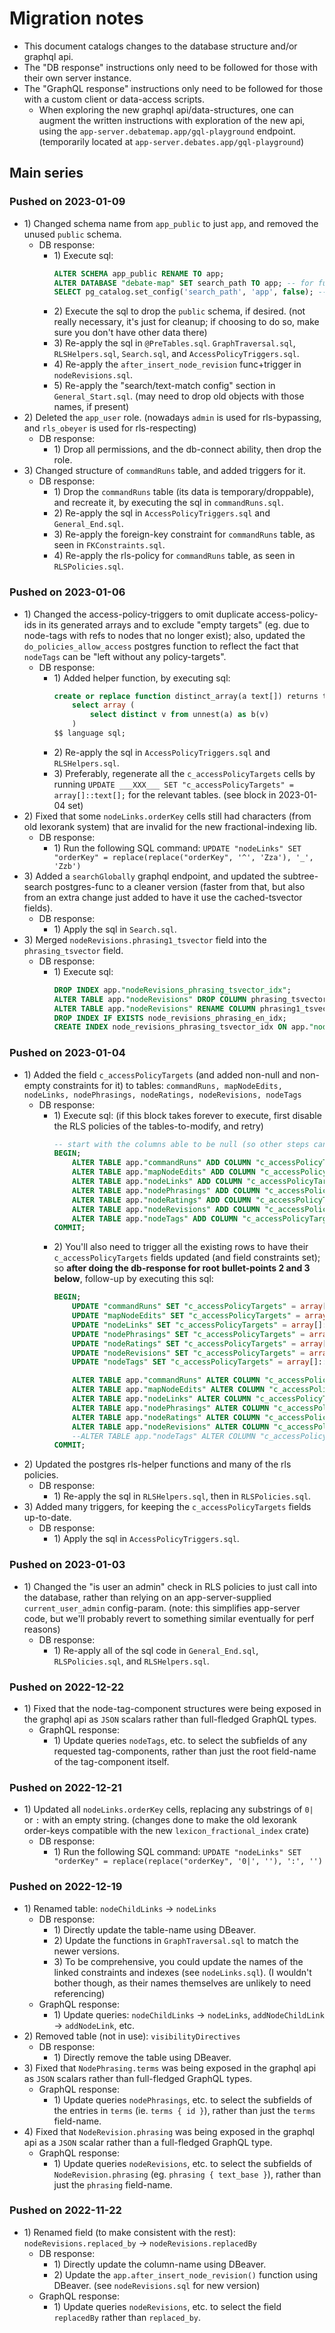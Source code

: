 # Migration notes

* This document catalogs changes to the database structure and/or graphql api.
* The "DB response" instructions only need to be followed for those with their own server instance.
* The "GraphQL response" instructions only need to be followed for those with a custom client or data-access scripts.
	* When exploring the new graphql api/data-structures, one can augment the written instructions with exploration of the new api, using the `app-server.debatemap.app/gql-playground` endpoint. (temporarily located at `app-server.debates.app/gql-playground`)

## Main series

### Pushed on 2023-01-09

* 1\) Changed schema name from `app_public` to just `app`, and removed the unused `public` schema.
	* DB response:
		* 1\) Execute sql:
			```sql
			ALTER SCHEMA app_public RENAME TO app;
			ALTER DATABASE "debate-map" SET search_path TO app; -- for future pg-sessions
			SELECT pg_catalog.set_config('search_path', 'app', false); -- for current pg-session
			```
		* 2\) Execute the sql to drop the `public` schema, if desired. (not really necessary, it's just for cleanup; if choosing to do so, make sure you don't have other data there)
		* 3\) Re-apply the sql in `@PreTables.sql`. `GraphTraversal.sql`, `RLSHelpers.sql`, `Search.sql`, and `AccessPolicyTriggers.sql`.
		* 4\) Re-apply the `after_insert_node_revision` func+trigger in `nodeRevisions.sql`.
		* 5\) Re-apply the "search/text-match config" section in `General_Start.sql`. (may need to drop old objects with those names, if present)
* 2\) Deleted the `app_user` role. (nowadays `admin` is used for rls-bypassing, and `rls_obeyer` is used for rls-respecting)
	* DB response:
		* 1\) Drop all permissions, and the db-connect ability, then drop the role.
* 3\) Changed structure of `commandRuns` table, and added triggers for it.
	* DB response:
		* 1\) Drop the `commandRuns` table (its data is temporary/droppable), and recreate it, by executing the sql in `commandRuns.sql`.
		* 2\) Re-apply the sql in `AccessPolicyTriggers.sql` and `General_End.sql`.
		* 3\) Re-apply the foreign-key constraint for `commandRuns` table, as seen in `FKConstraints.sql`.
		* 4\) Re-apply the rls-policy for `commandRuns` table, as seen in `RLSPolicies.sql`.

### Pushed on 2023-01-06

* 1\) Changed the access-policy-triggers to omit duplicate access-policy-ids in its generated arrays and to exclude "empty targets" (eg. due to node-tags with refs to nodes that no longer exist); also, updated the `do_policies_allow_access` postgres function to reflect the fact that `nodeTags` can be "left without any policy-targets".
	* DB response:
		* 1\) Added helper function, by executing sql:
			```sql
			create or replace function distinct_array(a text[]) returns text[] as $$
				select array (
					select distinct v from unnest(a) as b(v)
				)
			$$ language sql;
			```
		* 2\) Re-apply the sql in `AccessPolicyTriggers.sql` and `RLSHelpers.sql`.
		* 3\) Preferably, regenerate all the `c_accessPolicyTargets` cells by running `UPDATE ___XXX___ SET "c_accessPolicyTargets" = array[]::text[];` for the relevant tables. (see block in 2023-01-04 set)
* 2\) Fixed that some `nodeLinks.orderKey` cells still had characters (from old lexorank system) that are invalid for the new fractional-indexing lib.
	* DB response:
		* 1\) Run the following SQL command: `UPDATE "nodeLinks" SET "orderKey" = replace(replace("orderKey", '^', 'Zza'), '_', 'Zzb')`
* 3\) Added a `searchGlobally` graphql endpoint, and updated the subtree-search postgres-func to a cleaner version (faster from that, but also from an extra change just added to have it use the cached-tsvector fields).
	* DB response:
		* 1\) Apply the sql in `Search.sql`.
* 3\) Merged `nodeRevisions.phrasing1_tsvector` field into the `phrasing_tsvector` field.
	* DB response:
		* 1\) Execute sql:
			```sql
			DROP INDEX app."nodeRevisions_phrasing_tsvector_idx";
			ALTER TABLE app."nodeRevisions" DROP COLUMN phrasing_tsvector;
			ALTER TABLE app."nodeRevisions" RENAME COLUMN phrasing1_tsvector TO phrasing_tsvector;
			DROP INDEX IF EXISTS node_revisions_phrasing_en_idx;
			CREATE INDEX node_revisions_phrasing_tsvector_idx ON app."nodeRevisions" USING gin (phrasing_tsvector) WHERE ("replacedBy" IS NULL);
			```

### Pushed on 2023-01-04

* 1\) Added the field `c_accessPolicyTargets` (and added non-null and non-empty constraints for it) to tables: `commandRuns, mapNodeEdits, nodeLinks, nodePhrasings, nodeRatings, nodeRevisions, nodeTags`
	* DB response:
		* 1\) Execute sql: (if this block takes forever to execute, first disable the RLS policies of the tables-to-modify, and retry)
			```sql
			-- start with the columns able to be null (so other steps can be completed)
			BEGIN;
				ALTER TABLE app."commandRuns" ADD COLUMN "c_accessPolicyTargets" text[];
				ALTER TABLE app."mapNodeEdits" ADD COLUMN "c_accessPolicyTargets" text[];
				ALTER TABLE app."nodeLinks" ADD COLUMN "c_accessPolicyTargets" text[];
				ALTER TABLE app."nodePhrasings" ADD COLUMN "c_accessPolicyTargets" text[];
				ALTER TABLE app."nodeRatings" ADD COLUMN "c_accessPolicyTargets" text[];
				ALTER TABLE app."nodeRevisions" ADD COLUMN "c_accessPolicyTargets" text[];
				ALTER TABLE app."nodeTags" ADD COLUMN "c_accessPolicyTargets" text[];
			COMMIT;
			```
		* 2\) You'll also need to trigger all the existing rows to have their `c_accessPolicyTargets` fields updated (and field constraints set); so **after doing the db-response for root bullet-points 2 and 3 below**, follow-up by executing this sql:
			```sql
			BEGIN;
				UPDATE "commandRuns" SET "c_accessPolicyTargets" = array[]::text[];
				UPDATE "mapNodeEdits" SET "c_accessPolicyTargets" = array[]::text[];
				UPDATE "nodeLinks" SET "c_accessPolicyTargets" = array[]::text[];
				UPDATE "nodePhrasings" SET "c_accessPolicyTargets" = array[]::text[];
				UPDATE "nodeRatings" SET "c_accessPolicyTargets" = array[]::text[];
				UPDATE "nodeRevisions" SET "c_accessPolicyTargets" = array[]::text[];
				UPDATE "nodeTags" SET "c_accessPolicyTargets" = array[]::text[];

				ALTER TABLE app."commandRuns" ALTER COLUMN "c_accessPolicyTargets" SET NOT NULL, DROP CONSTRAINT IF EXISTS "c_accessPolicyTargets_check", ADD CONSTRAINT "c_accessPolicyTargets_check" CHECK (cardinality("c_accessPolicyTargets") > 0);
				ALTER TABLE app."mapNodeEdits" ALTER COLUMN "c_accessPolicyTargets" SET NOT NULL, DROP CONSTRAINT IF EXISTS "c_accessPolicyTargets_check", ADD CONSTRAINT "c_accessPolicyTargets_check" CHECK (cardinality("c_accessPolicyTargets") > 0);
				ALTER TABLE app."nodeLinks" ALTER COLUMN "c_accessPolicyTargets" SET NOT NULL, DROP CONSTRAINT IF EXISTS "c_accessPolicyTargets_check", ADD CONSTRAINT "c_accessPolicyTargets_check" CHECK (cardinality("c_accessPolicyTargets") > 0);
				ALTER TABLE app."nodePhrasings" ALTER COLUMN "c_accessPolicyTargets" SET NOT NULL, DROP CONSTRAINT IF EXISTS "c_accessPolicyTargets_check", ADD CONSTRAINT "c_accessPolicyTargets_check" CHECK (cardinality("c_accessPolicyTargets") > 0);
				ALTER TABLE app."nodeRatings" ALTER COLUMN "c_accessPolicyTargets" SET NOT NULL, DROP CONSTRAINT IF EXISTS "c_accessPolicyTargets_check", ADD CONSTRAINT "c_accessPolicyTargets_check" CHECK (cardinality("c_accessPolicyTargets") > 0);
				ALTER TABLE app."nodeRevisions" ALTER COLUMN "c_accessPolicyTargets" SET NOT NULL, DROP CONSTRAINT IF EXISTS "c_accessPolicyTargets_check", ADD CONSTRAINT "c_accessPolicyTargets_check" CHECK (cardinality("c_accessPolicyTargets") > 0);
				--ALTER TABLE app."nodeTags" ALTER COLUMN "c_accessPolicyTargets" SET NOT NULL, DROP CONSTRAINT IF EXISTS "c_accessPolicyTargets_check", ADD CONSTRAINT "c_accessPolicyTargets_check" CHECK (cardinality("c_accessPolicyTargets") > 0);
			COMMIT;
			```
* 2\) Updated the postgres rls-helper functions and many of the rls policies.
	* DB response:
		* 1\) Re-apply the sql in `RLSHelpers.sql`, then in `RLSPolicies.sql`.
* 3\) Added many triggers, for keeping the `c_accessPolicyTargets` fields up-to-date.
	* DB response:
		* 1\) Apply the sql in `AccessPolicyTriggers.sql`.

### Pushed on 2023-01-03

* 1\) Changed the "is user an admin" check in RLS policies to just call into the database, rather than relying on an app-server-supplied `current_user_admin` config-param. (note: this simplifies app-server code, but we'll probably revert to something similar eventually for perf reasons)
	* DB response:
		* 1\) Re-apply all of the sql code in `General_End.sql`, `RLSPolicies.sql`, and `RLSHelpers.sql`.

### Pushed on 2022-12-22

* 1\) Fixed that the node-tag-component structures were being exposed in the graphql api as `JSON` scalars rather than full-fledged GraphQL types.
	* GraphQL response:
		* 1\) Update queries `nodeTags`, etc. to select the subfields of any requested tag-components, rather than just the root field-name of the tag-component itself.

### Pushed on 2022-12-21

* 1\) Updated all `nodeLinks.orderKey` cells, replacing any substrings of `0|` or `:` with an empty string. (changes done to make the old lexorank order-keys compatible with the new `lexicon_fractional_index` crate)
	* DB response:
		* 1\) Run the following SQL command: `UPDATE "nodeLinks" SET "orderKey" = replace(replace("orderKey", '0|', ''), ':', '')`

### Pushed on 2022-12-19

* 1\) Renamed table: `nodeChildLinks` -> `nodeLinks`
	* DB response:
		* 1\) Directly update the table-name using DBeaver.
		* 2\) Update the functions in `GraphTraversal.sql` to match the newer versions.
		* 3\) To be comprehensive, you could update the names of the linked constraints and indexes (see `nodeLinks.sql`). (I wouldn't bother though, as their names themselves are unlikely to need referencing)
	* GraphQL response:
		* 1\) Update queries: `nodeChildLinks` -> `nodeLinks`, `addNodeChildLink` -> `addNodeLink`, etc.
* 2\) Removed table (not in use): `visibilityDirectives`
	* DB response:
		* 1\) Directly remove the table using DBeaver.
* 3\) Fixed that `NodePhrasing.terms` was being exposed in the graphql api as `JSON` scalars rather than full-fledged GraphQL types.
	* GraphQL response:
		* 1\) Update queries `nodePhrasings`, etc. to select the subfields of the entries in `terms` (ie. `terms { id }`), rather than just the `terms` field-name.
* 4\) Fixed that `NodeRevision.phrasing` was being exposed in the graphql api as a `JSON` scalar rather than a full-fledged GraphQL type.
	* GraphQL response:
		* 1\) Update queries `nodeRevisions`, etc. to select the subfields of `NodeRevision.phrasing` (eg. `phrasing { text_base }`), rather than just the `phrasing` field-name.

### Pushed on 2022-11-22

* 1\) Renamed field (to make consistent with the rest): `nodeRevisions.replaced_by` -> `nodeRevisions.replacedBy`
	* DB response:
		* 1\) Directly update the column-name using DBeaver.
		* 2\) Update the `app.after_insert_node_revision()` function using DBeaver. (see `nodeRevisions.sql` for new version)
	* GraphQL response:
		* 1\) Update queries `nodeRevisions`, etc. to select the field `replacedBy` rather than `replaced_by`.